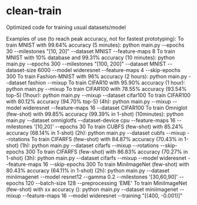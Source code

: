 # clean-train

Optimized code for training usual datasets/model

Examples of use (to reach peak accuracy, not for fastest prototyping):
To train MNIST with 99.64% accuracy (5 minutes):
python main.py --epochs 30 --milestones "[10, 20]" --dataset MNIST --feature-maps 8
To train MNIST with 10% database and 99.31% accuracy (10 minutes):
python main.py --epochs 300 --milestones "[100, 200]" --dataset MNIST --dataset-size 6000 --model wideresnet --feature-maps 4 --skip-epochs 300
To train Fashion-MNIST with 96% accuracy (2 hours):
python main.py --dataset fashion --mixup
To train CIFAR10 with 95.90% accuracy (1 hour):
python main.py --mixup
To train CIFAR100 with 78.55% accuracy (93.54% top-5) (1hour):
python main.py --mixup --dataset cifar100
To train CIFAR100 with 80.12% accuracy (94.70% top-5) (4h):
python main.py --mixup --model wideresnet --feature-maps 16 --dataset CIFAR100
To train Omniglot (few-shot) with 99.85% accuracy (99.39% in 1-shot) (10minutes):
python main.py --dataset omniglotfs --dataset-device cpu --feature-maps 16 --milestones '[10,20]' --epochs 30
To train CUBFS (few-shot) with 85.24% accuracy (68.14% in 1-shot) (2h):
python main.py --dataset cubfs --mixup --rotations
To train CIFARFS (few-shot) with 84.87% accuracy (70.43% in 1-shot) (1h):
python main.py --dataset cifarfs --mixup --rotations --skip-epochs 300
To train CIFARFS (few-shot) with 86.83% accuracy (70.27% in 1-shot) (3h):
python main.py --dataset cifarfs --mixup --model wideresnet --feature-maps 16 --skip-epochs 300
To train MiniImageNet (few-shot) with 80.43% accuracy (64.11% in 1-shot) (2h):
python main.py --dataset miniimagenet --model resnet12 --gamma 0.2 --milestones '[30,60,90]' --epochs 120 --batch-size 128 --preprocessing 'EME'
To train MiniImageNet (few-shot) with xx accuracy ():
python main.py --dataset miniimagenet --mixup --feature-maps 16 --model wideresnet --training "[(400, -0.001)]"